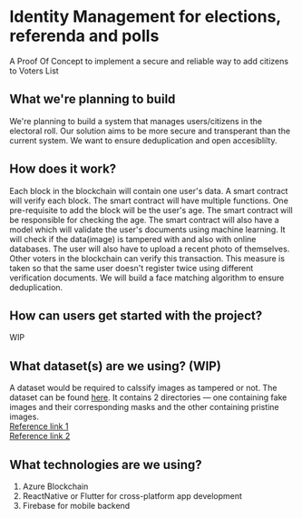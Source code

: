# Identity Management for elections, referenda and polls
A Proof Of Concept to implement a secure and reliable way to add citizens to Voters List

## What we're planning to build
We're planning to build a system that manages users/citizens in the electoral roll. Our solution aims to be more secure and transperant than the current system. We want to ensure deduplication and open accesiblilty. 

## How does it work?
Each block in the blockchain will contain one user's data. A smart contract will verify each block. The smart contract will have multiple functions. One pre-requisite to add the block will be the user's age. The smart contract will be responsible for checking the age. The smart contract will also have a model which will validate the user's documents using machine learning. It will check if the data(image) is tampered with and also with online databases. The user will also have to upload a recent photo of themselves. Other voters in the blockchain can verify this transaction. This measure is taken so that the same user doesn't register twice using different verification documents. We will build a face matching algorithm to ensure deduplication. 

## How can users get started with the project?
WIP

## What dataset(s) are we using? (WIP)
A dataset would be required to calssify images as tampered or not. The dataset can be found [here](http://ifc.recod.ic.unicamp.br/fc.website/index.py?sec=5&source=post_page---------------------------). It contains 2 directories — one containing fake images and their corresponding masks and the other containing pristine images.  
[Reference link 1](https://towardsdatascience.com/image-forgery-detection-2ee6f1a65442)  
[Reference link 2](https://github.com/afsalashyana/FakeImageDetection)

## What technologies are we using?
1. Azure Blockchain
2. ReactNative or Flutter for cross-platform app development
3. Firebase for mobile backend